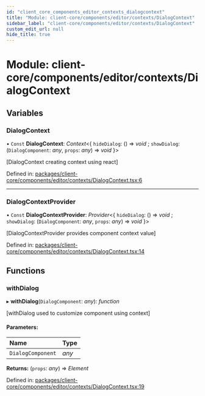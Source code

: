 ```yaml
---
id: "client_core_components_editor_contexts_dialogcontext"
title: "Module: client-core/components/editor/contexts/DialogContext"
sidebar_label: "client-core/components/editor/contexts/DialogContext"
custom_edit_url: null
hide_title: true
---
```


# Module: client-core/components/editor/contexts/DialogContext

## Variables

### DialogContext

• `Const` **DialogContext**: *Context*<{ `hideDialog`: () => *void* ; `showDialog`: (`DialogComponent`: *any*, `props`: *any*) => *void*  }\>

[DialogContext creating context using react]

Defined in: [packages/client-core/components/editor/contexts/DialogContext.tsx:6](https://github.com/xr3ngine/xr3ngine/blob/5c3dcaef1/packages/client-core/components/editor/contexts/DialogContext.tsx#L6)

___

### DialogContextProvider

• `Const` **DialogContextProvider**: *Provider*<{ `hideDialog`: () => *void* ; `showDialog`: (`DialogComponent`: *any*, `props`: *any*) => *void*  }\>

[DialogContextProvider provides component context value]

Defined in: [packages/client-core/components/editor/contexts/DialogContext.tsx:14](https://github.com/xr3ngine/xr3ngine/blob/5c3dcaef1/packages/client-core/components/editor/contexts/DialogContext.tsx#L14)

## Functions

### withDialog

▸ **withDialog**(`DialogComponent`: *any*): *function*

[withDialog used to customize component using context]

#### Parameters:

Name | Type |
:------ | :------ |
`DialogComponent` | *any* |

**Returns:** (`props`: *any*) => *Element*

Defined in: [packages/client-core/components/editor/contexts/DialogContext.tsx:19](https://github.com/xr3ngine/xr3ngine/blob/5c3dcaef1/packages/client-core/components/editor/contexts/DialogContext.tsx#L19)
